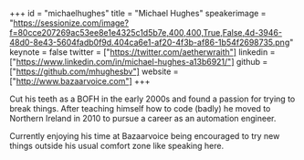 ﻿+++
id = "michaelhughes"
title = "Michael Hughes"
speakerimage = "https://sessionize.com/image?f=80cce207269ac53ee8e1e4325c1d5b7e,400,400,True,False,4d-3946-48d0-8e43-5604fadb0f9d.404ca6e1-af20-4f3b-af86-1b54f2698735.png"
keynote = false
twitter = ["https://twitter.com/aetherwraith"]
linkedin = ["https://www.linkedin.com/in/michael-hughes-a13b6921/"]
github = ["https://github.com/mhughesbv"]
website = ["http://www.bazaarvoice.com"]
+++

Cut his teeth as a BOFH in the early 2000s and found a passion for trying to break things. After teaching himself how to code (badly) he moved to Northern Ireland in 2010 to pursue a career as an automation engineer.
 
Currently enjoying his time at Bazaarvoice being encouraged to try new things outside his usual comfort zone like speaking here.